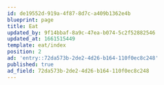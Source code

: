 ```yaml
---
id: de19552d-919a-4f87-8d7c-a409b1362e4b
blueprint: page
title: Eat
updated_by: 9f14bbaf-8a9c-47ea-b074-5c2f52882546
updated_at: 1661515449
template: eat/index
position: 2
ad: 'entry::72da573b-2de2-4d26-b164-110f0ec8c248'
published: true
ad_field: 72da573b-2de2-4d26-b164-110f0ec8c248
---
```

